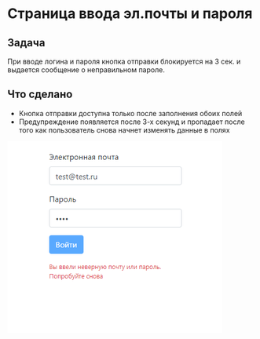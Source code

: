 # Страница ввода эл.почты и пароля

## Задача
При вводе логина и пароля кнопка отправки блокируется на 3 сек. и выдается сообщение о неправильном пароле.


## Что сделано
- Кнопка отправки доступна только после заполнения обоих полей
- Предупреждение появляется после 3-х секунд и пропадает после того как пользователь снова начнет изменять данные в полях


![image](./screenshot.PNG)
